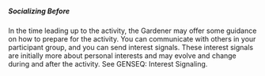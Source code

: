 ##### Socializing Before

In the time leading up to the activity, the Gardener may offer some guidance on how to prepare for the activity. You can communicate with others in your participant group, and you can send interest signals. These interest signals are initially more about personal interests and may evolve and change during and after the activity. See GENSEQ: Interest Signaling.